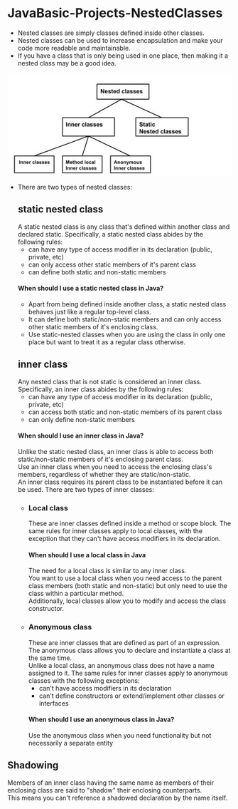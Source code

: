# JavaBasic-Projects-NestedClasses

- Nested classes are simply classes defined inside other classes. 
- Nested classes can be used to increase encapsulation and make your code more readable and maintainable.
- If you have a class that is only being used in one place, then making it a nested class may be a good idea.

![](src/main/resources/inner_classes.png?raw=true)

- There are two types of nested classes:
  ## static nested class  
    A static nested class is any class that's defined within another class and declared static. Specifically, a static nested class abides by the following rules:
    - can have any type of access modifier in its declaration (public, private, etc)
    - can only access other static members of it's parent class
    - can define both static and non-static members
    #### When should I use a static nested class in Java?
    - Apart from being defined inside another class, a static nested class behaves just like a regular top-level class.  
    - It can define both static/non-static members and can only access other static members of it's enclosing class.  
    - Use static-nested classes when you are using the class in only one place but want to treat it as a regular class otherwise.
  ## inner class
    Any nested class that is not static is considered an inner class. Specifically, an inner class abides by the following rules:
    - can have any type of access modifier in its declaration (public, private, etc)
    - can access both static and non-static members of its parent class
    - can only define non-static members   
    #### When should I use an inner class in Java?
    Unlike the static nested class, an inner class is able to access both static/non-static members of it's enclosing parent class.  
    Use an inner class when you need to access the enclosing class's members, regardless of whether they are static/non-static.  
    An inner class requires its parent class to be instantiated before it can be used.
    There are two types of inner classes:  
    - ### Local class  
      These are inner classes defined inside a method or scope block. The same rules for inner classes apply to local classes, with the exception that they can't have access modifiers in its declaration.
      #### When should I use a local class in Java
      The need for a local class is similar to any inner class.  
      You want to use a local class when you need access to the parent class members (both static and non-static) but only need to use the class within a particular method.  
      Additionally, local classes allow you to modify and access the class constructor.
    - ### Anonymous class
      These are inner classes that are defined as part of an expression. The anonymous class allows you to declare and instantiate a class at the same time.  
      Unlike a local class, an anonymous class does not have a name assigned to it. 
      The same rules for inner classes apply to anonymous classes with the following exceptions:
      - can't have access modifiers in its declaration 
      - can't define constructors or extend/implement other classes or interfaces
      #### When should I use an anonymous class in Java?
      Use the anonymous class when you need functionality but not necessarily a separate entity
## Shadowing
  Members of an inner class having the same name as members of their enclosing class are said to "shadow" their enclosing counterparts.  
  This means you can't reference a shadowed declaration by the name itself.
